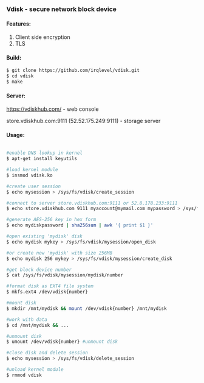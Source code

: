 ### Vdisk - secure network block device

#### Features:
1. Client side encryption
2. TLS

#### Build:
```sh
$ git clone https://github.com/irqlevel/vdisk.git
$ cd vdisk
$ make
```

#### Server:
https://vdiskhub.com/ - web console

store.vdiskhub.com:9111 (52.52.175.249:9111) - storage server

#### Usage:
```sh

#enable DNS lookup in kernel
$ apt-get install keyutils

#load kernel module
$ insmod vdisk.ko

#create user session
$ echo mysession > /sys/fs/vdisk/create_session

#connect to server store.vdiskhub.com:9111 or 52.8.178.233:9111
$ echo store.vdiskhub.com 9111 myaccount@mymail.com mypassword > /sys/fs/vdisk/mysession/connect

#generate AES-256 key in hex form
$ echo mydiskpassword | sha256sum | awk '{ print $1 }'

#open existing 'mydisk' disk
$ echo mydisk mykey > /sys/fs/vdisk/mysession/open_disk

#or create new 'mydisk' with size 256MB
$ echo mydisk 256 mykey > /sys/fs/vdisk/mysession/create_disk

#get block device number
$ cat /sys/fs/vdisk/mysession/mydisk/number

#format disk as EXT4 file system
$ mkfs.ext4 /dev/vdisk{number}

#mount disk
$ mkdir /mnt/mydisk && mount /dev/vdisk{number} /mnt/mydisk

#work with data
$ cd /mnt/mydisk && ...

#unmount disk
$ umount /dev/vdisk{number} #unmount disk

#close disk and delete session
$ echo mysession > /sys/fs/vdisk/delete_session

#unload kernel module
$ rmmod vdisk

```
